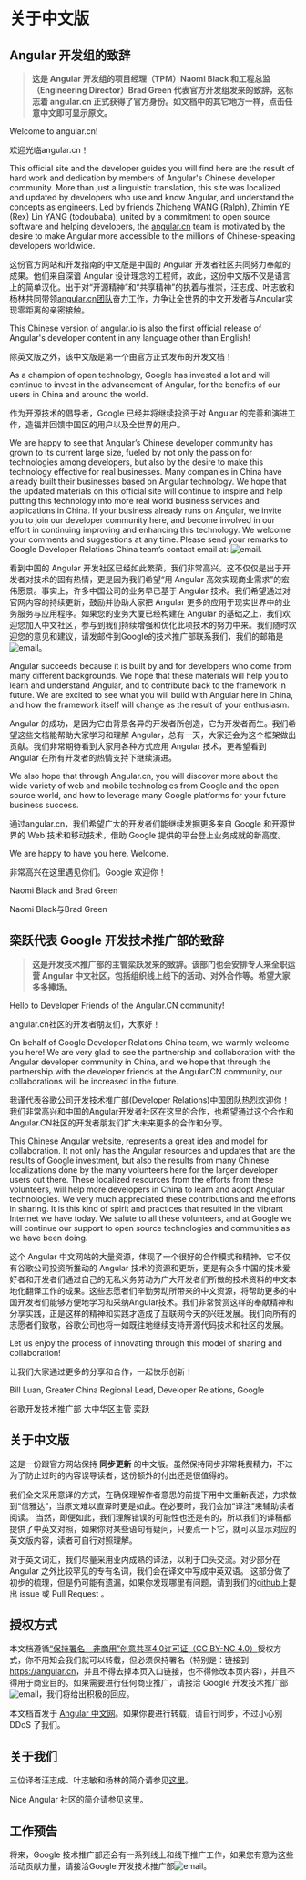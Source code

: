 # 关于中文版

## Angular 开发组的致辞

> **这是 Angular 开发组的项目经理（TPM）Naomi Black 和工程总监（Engineering Director）Brad Green 代表官方开发组发来的致辞，这标志着 angular.cn 正式获得了官方身份。如文档中的其它地方一样，点击任意中文即可显示原文。**

Welcome to angular.cn!

欢迎光临angular.cn！

This official site and the developer guides you will find here are the result of hard work and dedication by members of Angular's Chinese developer community. More than just a linguistic translation, this site was localized and updated by developers who use and know Angular, and understand the concepts as engineers. Led by friends Zhicheng WANG (Ralph), Zhimin YE (Rex) Lin YANG (todoubaba), united by a commitment to open source software and helping developers, the [angular.cn](/translations/cn/about) team is motivated by the desire to make Angular more accessible to the millions of Chinese-speaking developers worldwide.

这份官方网站和开发指南的中文版是中国的 Angular 开发者社区共同努力奉献的成果。他们来自深谙 Angular 设计理念的工程师，故此，这份中文版不仅是语言上的简单汉化。出于对“开源精神”和“共享精神”的执着与推崇，汪志成、叶志敏和杨林共同带领[angular.cn团队](/translations/cn/about)奋力工作，力争让全世界的中文开发者与Angular实现零距离的亲密接触。

This Chinese version of angular.io is also the first official release of Angular's developer content in any language other than English!

除英文版之外，该中文版是第一个由官方正式发布的开发文档！

As a champion of open technology, Google has invested a lot and will continue to invest in the advancement of Angular, for the benefits of our users in China and around the world.

作为开源技术的倡导者，Google 已经并将继续投资于对 Angular 的完善和演进工作，造福并回馈中国区的用户以及全世界的用户。

We are happy to see that Angular’s Chinese developer community has grown to its current large size, fueled by not only the passion for technologies among developers, but also by the desire to make this technology effective for real businesses. Many companies in China have already built their businesses based on Angular technology. We hope that the updated materials on this official site will continue to inspire and help putting this technology into more real world business services and applications in China. If your business already runs on Angular, we invite you to join our developer community here, and become involved in our effort in continuing improving and enhancing this technology. We welcome your comments and suggestions at any time. Please send your remarks to Google Developer Relations China team’s contact email at: ![email](generated/images/translations/cn/mail-dev-rel.gif).

看到中国的 Angular 开发社区已经如此繁荣，我们非常高兴。这不仅仅是出于开发者对技术的固有热情，更是因为我们希望“用 Angular 高效实现商业需求”的宏伟愿景。事实上，许多中国公司的业务早已基于 Angular 技术。我们希望通过对官网内容的持续更新，鼓励并协助大家把 Angular 更多的应用于现实世界中的业务服务与应用程序。如果您的业务大厦已经构建在 Angular 的基础之上，我们欢迎您加入中文社区，参与到我们持续增强和优化此项技术的努力中来。我们随时欢迎您的意见和建议，请发邮件到Google的技术推广部联系我们，我们的邮箱是![email](generated/images/translations/cn/mail-dev-rel.gif)。

Angular succeeds because it is built by and for developers who come from many different backgrounds. We hope that these materials will help you to learn and understand Angular, and to contribute back to the framework in future. We are excited to see what you will build with Angular here in China, and how the framework itself will change as the result of your enthusiasm.

Angular 的成功，是因为它由背景各异的开发者所创造，它为开发者而生。我们希望这些文档能帮助大家学习和理解 Angular，总有一天，大家还会为这个框架做出贡献。我们非常期待看到大家用各种方式应用 Angular 技术，更希望看到 Angular 在所有开发者的热情支持下继续演进。

We also hope that through Angular.cn, you will discover more about the wide variety of web and mobile technologies from Google and the open source world, and how to leverage many Google platforms for your future business success.

通过angular.cn，我们希望广大的开发者们能继续发掘更多来自 Google 和开源世界的 Web 技术和移动技术，借助 Google 提供的平台登上业务成就的新高度。

We are happy to have you here. Welcome.

非常高兴在这里遇见你们。Google 欢迎你！

Naomi Black and Brad Green

Naomi Black与Brad Green

## 栾跃代表 Google 开发技术推广部的致辞

> **这是开发技术推广部的主管栾跃发来的致辞。该部门也会安排专人来全职运营 Angular 中文社区，包括组织线上线下的活动、对外合作等。希望大家多多捧场。**

Hello to Developer Friends of the Angular.CN community!

angular.cn社区的开发者朋友们，大家好！

On behalf of Google Developer Relations China team, we warmly welcome you here!  We are very glad to see the partnership and collaboration with the Angular developer community in China, and we hope that through the partnership with the developer friends at the Angular.CN community, our collaborations will be increased in the future.

我谨代表谷歌公司开发技术推广部(Developer Relations)中国团队热烈欢迎你！ 我们非常高兴和中国的Angular开发者社区在这里的合作，也希望通过这个合作和Angular.CN社区的开发者朋友们扩大未来更多的合作和分享。

This Chinese Angular website, represents a great idea and model for collaboration. It not only has the Angular resources and updates that are the results of Google investment, but also the results from many Chinese localizations done by the many volunteers here for the larger developer users out there. These localized resources from the efforts from these volunteers, will help more developers in China to learn and adopt Angular technologies. We very much appreciated these contributions and the efforts in sharing. It is this kind of spirit and practices that resulted in the vibrant Internet we have today. We salute to all these volunteers, and at Google we will continue our support to open source technologies and communities as we have been doing.

这个 Angular 中文网站的大量资源，体现了一个很好的合作模式和精神。它不仅有谷歌公司投资所推动的 Angular 技术的资源和更新，更是有众多中国的技术爱好者和开发者们通过自己的无私义务劳动为广大开发者们所做的技术资料的中文本地化翻译工作的成果。这些志愿者们辛勤劳动所带来的中文资源，将帮助更多的中国开发者们能够方便地学习和采纳Angular技术。我们非常赞赏这样的奉献精神和分享实践，正是这样的精神和实践才造成了互联网今天的兴旺发展。我们向所有的志愿者们致敬，谷歌公司也将一如既往地继续支持开源代码技术和社区的发展。

Let us enjoy the process of innovating through this model of sharing and collaboration!

让我们大家通过更多的分享和合作，一起快乐创新！

Bill Luan, Greater China Regional Lead, Developer Relations, Google

谷歌开发技术推广部 大中华区主管  栾跃

## 关于中文版

这是一份跟官方网站保持 **同步更新** 的中文版。虽然保持同步非常耗费精力，不过为了防止过时的内容误导读者，这份额外的付出还是很值得的。

我们全文采用意译的方式，在确保理解作者意思的前提下用中文重新表述，力求做到“信雅达”，当原文难以直译时更是如此。在必要时，我们会加“译注”来辅助读者阅读。
当然，即便如此，我们理解错误的可能性也还是有的，所以我们的译稿都提供了中英文对照，如果你对某些语句有疑问，只要点一下它，就可以显示对应的英文版内容，读者可自行对照理解。

对于英文词汇，我们尽量采用业内成熟的译法，以利于口头交流。对少部分在 Angular 之外比较罕见的专有名词，我们会在译文中写成中英双语。
这部分做了初步的梳理，但是仍可能有遗漏，如果你发现哪里有问题，请到我们的<a href="https://github.com/angular/angular-cn" target="_blank">github</a>上提出 issue 或 Pull Request 。

## 授权方式

本文档遵循[“保持署名—非商用”创意共享4.0许可证（CC BY-NC 4.0）](http://creativecommons.org/licenses/by-nc/4.0/deed.zh)授权方式，你不用知会我们就可以转载，但必须保持署名（特别是：链接到 <https://angular.cn>，并且不得去掉本页入口链接，也不得修改本页内容），并且不得用于商业目的。如果需要进行任何商业推广，请接洽 Google 开发技术推广部![email](generated/images/translations/cn/mail-dev-rel.gif)，我们将给出积极的回应。

本文档首发于 [Angular 中文网](https://angular.cn/)。如果你要进行转载，请自行同步，不过小心别 DDoS 了我们。

## 关于我们

三位译者汪志成、叶志敏和杨林的简介请参见[这里](/translations/cn/about)。

Nice Angular 社区的简介请参见[这里](/translations/cn/nice-angular)。

## 工作预告

将来，Google 技术推广部还会有一系列线上和线下推广工作，如果您有意为这些活动贡献力量，请接洽Google 开发技术推广部![email](generated/images/translations/cn/mail-dev-rel.gif)。
